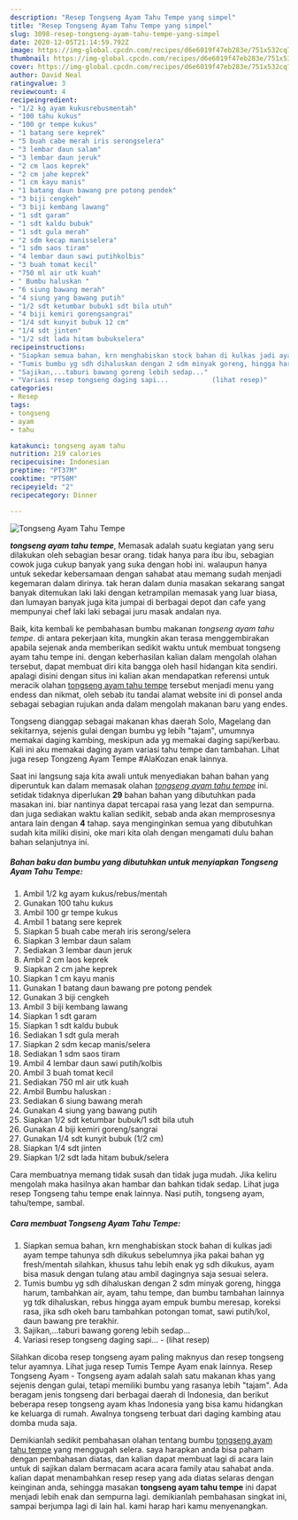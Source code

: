 ```yaml
---
description: "Resep Tongseng Ayam Tahu Tempe yang simpel"
title: "Resep Tongseng Ayam Tahu Tempe yang simpel"
slug: 3098-resep-tongseng-ayam-tahu-tempe-yang-simpel
date: 2020-12-05T21:14:59.792Z
image: https://img-global.cpcdn.com/recipes/d6e6019f47eb283e/751x532cq70/tongseng-ayam-tahu-tempe-foto-resep-utama.jpg
thumbnail: https://img-global.cpcdn.com/recipes/d6e6019f47eb283e/751x532cq70/tongseng-ayam-tahu-tempe-foto-resep-utama.jpg
cover: https://img-global.cpcdn.com/recipes/d6e6019f47eb283e/751x532cq70/tongseng-ayam-tahu-tempe-foto-resep-utama.jpg
author: David Neal
ratingvalue: 3
reviewcount: 4
recipeingredient:
- "1/2 kg ayam kukusrebusmentah"
- "100 tahu kukus"
- "100 gr tempe kukus"
- "1 batang sere keprek"
- "5 buah cabe merah iris serongselera"
- "3 lembar daun salam"
- "3 lembar daun jeruk"
- "2 cm laos keprek"
- "2 cm jahe keprek"
- "1 cm kayu manis"
- "1 batang daun bawang pre potong pendek"
- "3 biji cengkeh"
- "3 biji kembang lawang"
- "1 sdt garam"
- "1 sdt kaldu bubuk"
- "1 sdt gula merah"
- "2 sdm kecap manisselera"
- "1 sdm saos tiram"
- "4 lembar daun sawi putihkolbis"
- "3 buah tomat kecil"
- "750 ml air utk kuah"
- " Bumbu haluskan "
- "6 siung bawang merah"
- "4 siung yang bawang putih"
- "1/2 sdt ketumbar bubuk1 sdt bila utuh"
- "4 biji kemiri gorengsangrai"
- "1/4 sdt kunyit bubuk 12 cm"
- "1/4 sdt jinten"
- "1/2 sdt lada hitam bubukselera"
recipeinstructions:
- "Siapkan semua bahan, krn menghabiskan stock bahan di kulkas jadi ayam tempe tahunya sdh dikukus sebelumnya jika pakai bahan yg fresh/mentah silahkan, khusus tahu lebih enak yg sdh dikukus, ayam bisa masuk dengan tulang atau ambil dagingnya saja sesuai selera."
- "Tumis bumbu yg sdh dihaluskan dengan 2 sdm minyak goreng, hingga harum, tambahkan air, ayam, tahu tempe, dan bumbu tambahan lainnya yg tdk dihaluskan, rebus hingga ayam empuk bumbu meresap, koreksi rasa, jika sdh okeh baru tambahkan potongan tomat, sawi putih/kol, daun bawang pre terakhir."
- "Sajikan,...taburi bawang goreng lebih sedap..."
- "Variasi resep tongseng daging sapi...           (lihat resep)"
categories:
- Resep
tags:
- tongseng
- ayam
- tahu

katakunci: tongseng ayam tahu 
nutrition: 219 calories
recipecuisine: Indonesian
preptime: "PT37M"
cooktime: "PT50M"
recipeyield: "2"
recipecategory: Dinner

---
```



![Tongseng Ayam Tahu Tempe](https://img-global.cpcdn.com/recipes/d6e6019f47eb283e/751x532cq70/tongseng-ayam-tahu-tempe-foto-resep-utama.jpg)

<b><i>tongseng ayam tahu tempe</i></b>, Memasak adalah suatu kegiatan yang seru dilakukan oleh sebagian besar orang. tidak hanya para ibu ibu, sebagian cowok juga cukup banyak yang suka dengan hobi ini. walaupun hanya untuk sekedar kebersamaan dengan sahabat atau memang sudah menjadi kegemaran dalam dirinya. tak heran dalam dunia masakan sekarang sangat banyak ditemukan laki laki dengan ketrampilan memasak yang luar biasa, dan lumayan banyak juga kita jumpai di berbagai depot dan cafe yang mempunyai chef laki laki sebagai juru masak andalan nya.

Baik, kita kembali ke pembahasan bumbu makanan <i>tongseng ayam tahu tempe</i>. di antara pekerjaan kita, mungkin akan terasa menggembirakan apabila sejenak anda memberikan sedikit waktu untuk membuat tongseng ayam tahu tempe ini. dengan keberhasilan kalian dalam mengolah olahan tersebut, dapat membuat diri kita bangga oleh hasil hidangan kita sendiri. apalagi disini dengan situs ini kalian akan mendapatkan referensi untuk meracik olahan <u>tongseng ayam tahu tempe</u> tersebut menjadi menu yang endess dan nikmat, oleh sebab itu tandai alamat website ini di ponsel anda sebagai sebagian rujukan anda dalam mengolah makanan baru yang endes.

Tongseng dianggap sebagai makanan khas daerah Solo, Magelang dan sekitarnya, sejenis gulai dengan bumbu yg lebih &#34;tajam&#34;, umumnya memakai daging kambing, meskipun ada yg memakai daging sapi/kerbau. Kali ini aku memakai daging ayam variasi tahu tempe dan tambahan. Lihat juga resep Tongzeng Ayam Tempe #AlaKozan enak lainnya.


Saat ini langsung saja kita awali untuk menyediakan bahan bahan yang diperuntuk kan dalam memasak olahan <u><i>tongseng ayam tahu tempe</i></u> ini. setidak tidaknya diperlukan <b>29</b> bahan bahan yang dibutuhkan pada masakan ini. biar nantinya dapat tercapai rasa yang lezat dan sempurna. dan juga sediakan waktu kalian sedikit, sebab anda akan memprosesnya antara lain dengan <b>4</b> tahap. saya menginginkan semua yang dibutuhkan sudah kita miliki disini, oke mari kita olah dengan mengamati dulu bahan bahan selanjutnya ini.

<!--inarticleads1-->

##### Bahan baku dan bumbu yang dibutuhkan untuk menyiapkan Tongseng Ayam Tahu Tempe:

1. Ambil 1/2 kg ayam kukus/rebus/mentah
1. Gunakan 100 tahu kukus
1. Ambil 100 gr tempe kukus
1. Ambil 1 batang sere keprek
1. Siapkan 5 buah cabe merah iris serong/selera
1. Siapkan 3 lembar daun salam
1. Sediakan 3 lembar daun jeruk
1. Ambil 2 cm laos keprek
1. Siapkan 2 cm jahe keprek
1. Siapkan 1 cm kayu manis
1. Gunakan 1 batang daun bawang pre potong pendek
1. Gunakan 3 biji cengkeh
1. Ambil 3 biji kembang lawang
1. Siapkan 1 sdt garam
1. Siapkan 1 sdt kaldu bubuk
1. Sediakan 1 sdt gula merah
1. Siapkan 2 sdm kecap manis/selera
1. Sediakan 1 sdm saos tiram
1. Ambil 4 lembar daun sawi putih/kolbis
1. Ambil 3 buah tomat kecil
1. Sediakan 750 ml air utk kuah
1. Ambil  Bumbu haluskan :
1. Sediakan 6 siung bawang merah
1. Gunakan 4 siung yang bawang putih
1. Siapkan 1/2 sdt ketumbar bubuk/1 sdt bila utuh
1. Gunakan 4 biji kemiri goreng/sangrai
1. Gunakan 1/4 sdt kunyit bubuk (1/2 cm)
1. Siapkan 1/4 sdt jinten
1. Siapkan 1/2 sdt lada hitam bubuk/selera


Cara membuatnya memang tidak susah dan tidak juga mudah. Jika keliru mengolah maka hasilnya akan hambar dan bahkan tidak sedap. Lihat juga resep Tongseng tahu tempe enak lainnya. Nasi putih, tongseng ayam, tahu/tempe, sambal. 

<!--inarticleads2-->

##### Cara membuat Tongseng Ayam Tahu Tempe:

1. Siapkan semua bahan, krn menghabiskan stock bahan di kulkas jadi ayam tempe tahunya sdh dikukus sebelumnya jika pakai bahan yg fresh/mentah silahkan, khusus tahu lebih enak yg sdh dikukus, ayam bisa masuk dengan tulang atau ambil dagingnya saja sesuai selera.
1. Tumis bumbu yg sdh dihaluskan dengan 2 sdm minyak goreng, hingga harum, tambahkan air, ayam, tahu tempe, dan bumbu tambahan lainnya yg tdk dihaluskan, rebus hingga ayam empuk bumbu meresap, koreksi rasa, jika sdh okeh baru tambahkan potongan tomat, sawi putih/kol, daun bawang pre terakhir.
1. Sajikan,...taburi bawang goreng lebih sedap...
1. Variasi resep tongseng daging sapi... -           (lihat resep)


Silahkan dicoba resep tongseng ayam paling maknyus dan resep tongseng telur ayamnya. Lihat juga resep Tumis Tempe Ayam enak lainnya. Resep Tongseng Ayam - Tongseng ayam adalah salah satu makanan khas yang sejenis dengan gulai, tetapi memiliki bumbu yang rasanya lebih &#34;tajam&#34;. Ada beragam jenis tongseng dari berbagai daerah di Indonesia, dan berikut beberapa resep tongseng ayam khas Indonesia yang bisa kamu hidangkan ke keluarga di rumah. Awalnya tongseng terbuat dari daging kambing atau domba muda saja. 

Demikianlah sedikit pembahasan olahan tentang bumbu <u>tongseng ayam tahu tempe</u> yang menggugah selera. saya harapkan anda bisa paham dengan pembahasan diatas, dan kalian dapat membuat lagi di acara lain untuk di sajikan dalam bermacam acara acara family atau sahabat anda. kalian dapat menambahkan resep resep yang ada diatas selaras dengan keinginan anda, sehingga masakan <b>tongseng ayam tahu tempe</b> ini dapat menjadi lebih enak dan sempurna lagi. demikianlah pembahasan singkat ini, sampai berjumpa lagi di lain hal. kami harap hari kamu menyenangkan.
